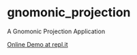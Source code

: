# gnomonic_projection
A Gnomonic Projection Application

[Online Demo at repl.it](https://repl.it/@Jason19956779/gnomonicprojection)
